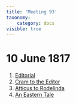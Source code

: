 ```yaml
---
title: 'Meeting 93'
taxonomy:
    category: docs
visible: true
---
```


# 10 June 1817

1. [Editorial](editorial)   
2. [Cram to the Editor](cram)
3. [Atticus to Rodelinda](atticus)
4. [An Eastern Tale](saddac)
